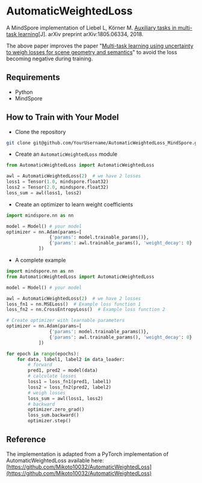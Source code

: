 # AutomaticWeightedLoss

A MindSpore implementation of Liebel L, Körner M. [Auxiliary tasks in multi-task learning](https://arxiv.org/pdf/1805.06334)[J]. arXiv preprint arXiv:1805.06334, 2018.

The above paper improves the paper "[Multi-task learning using uncertainty to weigh losses for scene geometry and semantics](http://openaccess.thecvf.com/content_cvpr_2018/html/Kendall_Multi-Task_Learning_Using_CVPR_2018_paper.html)" to avoid the loss becoming negative during training.

## Requirements

* Python
* MindSpore

## How to Train with Your Model

* Clone the repository

```bash
git clone git@github.com/YourUsername/AutomaticWeightedLoss_MindSpore.git
```

* Create an `AutomaticWeightedLoss` module

```python
from AutomaticWeightedLoss import AutomaticWeightedLoss

awl = AutomaticWeightedLoss(2)  # we have 2 losses
loss1 = Tensor(1.0, mindspore.float32)
loss2 = Tensor(2.0, mindspore.float32)
loss_sum = awl(loss1, loss2)
```

* Create an optimizer to learn weight coefficients

```python
import mindspore.nn as nn

model = Model() # your model
optimizer = nn.Adam(params=[
                {'params': model.trainable_params()},
                {'params': awl.trainable_params(), 'weight_decay': 0}
            ])
```

* A complete example

```python
import mindspore.nn as nn
from AutomaticWeightedLoss import AutomaticWeightedLoss

model = Model() # your model

awl = AutomaticWeightedLoss(2)  # we have 2 losses
loss_fn1 = nn.MSELoss()  # Example loss function 1
loss_fn2 = nn.CrossEntropyLoss()  # Example loss function 2

# Create optimizer with learnable parameters
optimizer = nn.Adam(params=[
                {'params': model.trainable_params()},
                {'params': awl.trainable_params(), 'weight_decay': 0}
            ])

for epoch in range(epochs):
    for data, label1, label2 in data_loader:
        # forward
        pred1, pred2 = model(data)
        # calculate losses
        loss1 = loss_fn1(pred1, label1)
        loss2 = loss_fn2(pred2, label2)
        # weigh losses
        loss_sum = awl(loss1, loss2)
        # backward
        optimizer.zero_grad()
        loss_sum.backward()
        optimizer.step()
```

## Reference

The implementation is adapted from a PyTorch implementation of AutomaticWeightedLoss available here: 
[https://github.com/Mikoto10032/AutomaticWeightedLoss](https://github.com/Mikoto10032/AutomaticWeightedLoss)

